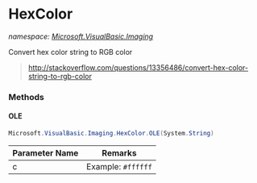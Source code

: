 ﻿# HexColor
_namespace: [Microsoft.VisualBasic.Imaging](./index.md)_

Convert hex color string to RGB color

> http://stackoverflow.com/questions/13356486/convert-hex-color-string-to-rgb-color


### Methods

#### OLE
```csharp
Microsoft.VisualBasic.Imaging.HexColor.OLE(System.String)
```


|Parameter Name|Remarks|
|--------------|-------|
|c|Example: ``#ffffff``|



